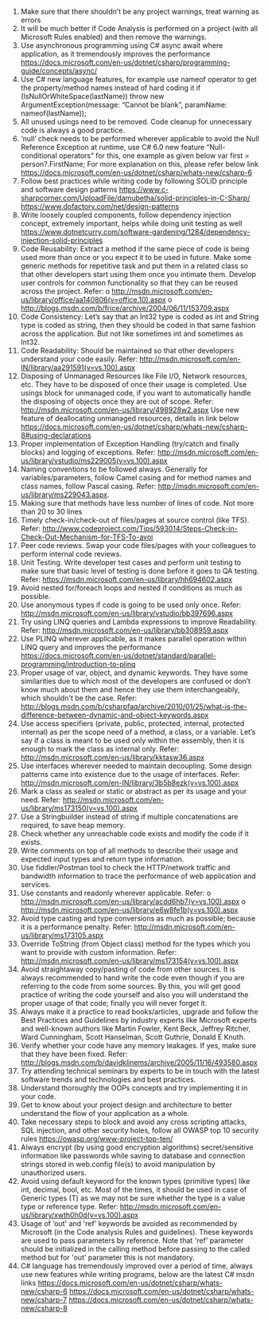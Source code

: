 1. Make sure that there shouldn’t be any project warnings, treat warning as errors
2. It will be much better if Code Analysis is performed on a project (with all Microsoft Rules enabled) and then remove the warnings.
3. Use asynchronous programming using C# async await where application, as it tremendously improves the performance
https://docs.microsoft.com/en-us/dotnet/csharp/programming-guide/concepts/async/
4. Use C# new language features, for example use nameof operator to get the property/method names instead of hard coding it
if (IsNullOrWhiteSpace(lastName))
throw new ArgumentException(message: “Cannot be blank”, paramName: nameof(lastName));
5. All unused usings need to be removed. Code cleanup for unnecessary code is always a good practice.
6. ‘null’ check needs to be performed wherever applicable to avoid the Null Reference Exception at runtime, use C# 6.0 new feature “Null-conditional operators” for this, one example as given below
var first = person?.FirstName;
For more explanation on this, please refer below link
https://docs.microsoft.com/en-us/dotnet/csharp/whats-new/csharp-6
7. Follow best practices while writing code by following SOLID principle and software design patterns
https://www.c-sharpcorner.com/UploadFile/damubetha/solid-principles-in-C-Sharp/
https://www.dofactory.com/net/design-patterns
8. Write loosely coupled components, follow dependency injection concept, extremely important, helps while doing unit testing as well
https://www.dotnetcurry.com/software-gardening/1284/dependency-injection-solid-principles
9. Code Reusability: Extract a method if the same piece of code is being used more than once or you expect it to be used in future. Make some generic methods for repetitive task and put them in a related class so that other developers start using them once you intimate them. Develop user controls for common functionality so that they can be reused across the project.
Refer:
o http://msdn.microsoft.com/en-us/library/office/aa140806(v=office.10).aspx
o http://blogs.msdn.com/b/frice/archive/2004/06/11/153709.aspx
10. Code Consistency: Let’s say that an Int32 type is coded as int and String type is coded as string, then they should be coded in that same fashion across the application. But not like sometimes int and sometimes as Int32.
11. Code Readability: Should be maintained so that other developers understand your code easily.
Refer: http://msdn.microsoft.com/en-IN/library/aa291591(v=vs.100).aspx
12. Disposing of Unmanaged Resources like File I/O, Network resources, etc. They have to be disposed of once their usage is completed. Use usings block for unmanaged code, if you want to automatically handle the disposing of objects once they are out of scope.
Refer: http://msdn.microsoft.com/en-us/library/498928w2.aspx
Use new feature of deallocating unmanaged resources, details in link below
https://docs.microsoft.com/en-us/dotnet/csharp/whats-new/csharp-8#using-declarations
13. Proper implementation of Exception Handling (try/catch and finally blocks) and logging of exceptions.
Refer: http://msdn.microsoft.com/en-us/library/vstudio/ms229005(v=vs.100).aspx
14. Naming conventions to be followed always. Generally for variables/parameters, follow Camel casing and for method names and class names, follow Pascal casing.
Refer: http://msdn.microsoft.com/en-us/library/ms229043.aspx.
15. Making sure that methods have less number of lines of code. Not more than 20 to 30 lines
16. Timely check-in/check-out of files/pages at source control (like TFS).
Refer: http://www.codeproject.com/Tips/593014/Steps-Check-in-Check-Out-Mechanism-for-TFS-To-avoi
17. Peer code reviews. Swap your code files/pages with your colleagues to perform internal code reviews.
18. Unit Testing. Write developer test cases and perform unit testing to make sure that basic level of testing is done before it goes to QA testing.
Refer: https://msdn.microsoft.com/en-us/library/hh694602.aspx
19. Avoid nested for/foreach loops and nested if conditions as much as possible.
20. Use anonymous types if code is going to be used only once.
Refer: http://msdn.microsoft.com/en-us/library/vstudio/bb397696.aspx
21. Try using LINQ queries and Lambda expressions to improve Readability.
Refer: http://msdn.microsoft.com/en-us/library/bb308959.aspx
22. Use PLINQ wherever applicable, as it makes parallel operation within LINQ query and improves the performance
https://docs.microsoft.com/en-us/dotnet/standard/parallel-programming/introduction-to-plinq
23. Proper usage of var, object, and dynamic keywords. They have some similarities due to which most of the developers are confused or don’t know much about them and hence they use them interchangeably, which shouldn't be the case.
Refer: http://blogs.msdn.com/b/csharpfaq/archive/2010/01/25/what-is-the-difference-between-dynamic-and-object-keywords.aspx
24. Use access specifiers (private, public, protected, internal, protected internal) as per the scope need of a method, a class, or a variable. Let’s say if a class is meant to be used only within the assembly, then it is enough to mark the class as internal only.
Refer: http://msdn.microsoft.com/en-us/library/kktasw36.aspx
25. Use interfaces wherever needed to maintain decoupling. Some design patterns came into existence due to the usage of interfaces.
Refer: http://msdn.microsoft.com/en-IN/library/3b5b8ezk(v=vs.100).aspx
26. Mark a class as sealed or static or abstract as per its usage and your need.
Refer: http://msdn.microsoft.com/en-us/library/ms173150(v=vs.100).aspx
27. Use a Stringbuilder instead of string if multiple concatenations are required, to save heap memory.
28. Check whether any unreachable code exists and modify the code if it exists.
29. Write comments on top of all methods to describe their usage and expected input types and return type information.
30. Use fiddler/Postman tool to check the HTTP/network traffic and bandwidth information to trace the performance of web application and services.
31. Use constants and readonly wherever applicable.
Refer:
o http://msdn.microsoft.com/en-us/library/acdd6hb7(v=vs.100).aspx
o http://msdn.microsoft.com/en-us/library/e6w8fe1b(v=vs.100).aspx
32. Avoid type casting and type conversions as much as possible; because it is a performance penalty.
Refer: http://msdn.microsoft.com/en-us/library/ms173105.aspx
33. Override ToString (from Object class) method for the types which you want to provide with custom information.
Refer: http://msdn.microsoft.com/en-us/library/ms173154(v=vs.100).aspx
34. Avoid straightaway copy/pasting of code from other sources. It is always recommended to hand write the code even though if you are referring to the code from some sources. By this, you will get good practice of writing the code yourself and also you will understand the proper usage of that code; finally you will never forget it.
35. Always make it a practice to read books/articles, upgrade and follow the Best Practices and Guidelines by industry experts like Microsoft experts and well-known authors like Martin Fowler, Kent Beck, Jeffrey Ritcher, Ward Cunningham, Scott Hanselman, Scott Guthrie, Donald E Knuth.
36. Verify whether your code have any memory leakages. If yes, make sure that they have been fixed.
Refer: http://blogs.msdn.com/b/davidklinems/archive/2005/11/16/493580.aspx
37. Try attending technical seminars by experts to be in touch with the latest software trends and technologies and best practices.
38. Understand thoroughly the OOPs concepts and try implementing it in your code.
39. Get to know about your project design and architecture to better understand the flow of your application as a whole.
40. Take necessary steps to block and avoid any cross scripting attacks, SQL injection, and other security holes, follow all OWASP top 10 security rules
https://owasp.org/www-project-top-ten/
41. Always encrypt (by using good encryption algorithms) secret/sensitive information like passwords while saving to database and connection strings stored in web.config file(s) to avoid manipulation by unauthorized users.
42. Avoid using default keyword for the known types (primitive types) like int, decimal, bool, etc. Most of the times, it should be used in case of Generic types (T) as we may not be sure whether the type is a value type or reference type.
Refer: http://msdn.microsoft.com/en-us/library/xwth0h0d(v=vs.100).aspx
43. Usage of ‘out' and 'ref' keywords be avoided as recommended by Microsoft (in the Code analysis Rules and guidelines). These keywords are used to pass parameters by reference. Note that 'ref' parameter should be initialized in the calling method before passing to the called method but for 'out' parameter this is not mandatory.
44. C# language has tremendously improved over a period of time, always use new features while writing programs, below are the latest C# msdn links
https://docs.microsoft.com/en-us/dotnet/csharp/whats-new/csharp-6
https://docs.microsoft.com/en-us/dotnet/csharp/whats-new/csharp-7
https://docs.microsoft.com/en-us/dotnet/csharp/whats-new/csharp-8
